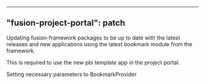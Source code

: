 
---
"fusion-project-portal": patch
--- 
Updating fusion-framework packages to be up to date with the latest releases and new applications using the latest bookmark module from the framework.

This is required to use the new pbi template app in the project portal.

Setting necessary parameters to BookmarkProvider
